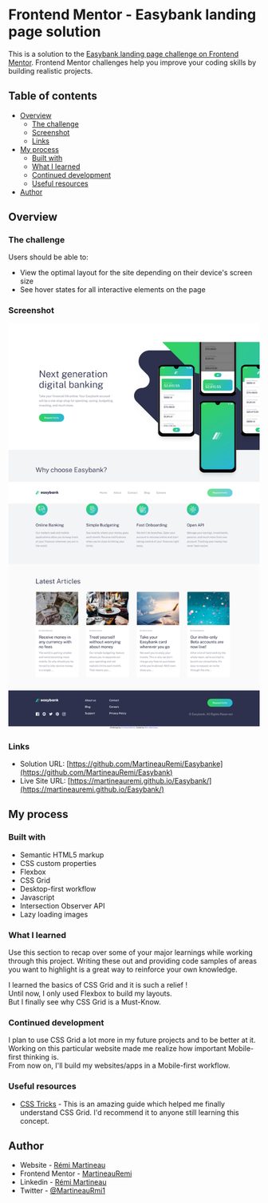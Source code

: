 # Frontend Mentor - Easybank landing page solution

This is a solution to the [Easybank landing page challenge on Frontend Mentor](https://www.frontendmentor.io/challenges/easybank-landing-page-WaUhkoDN). Frontend Mentor challenges help you improve your coding skills by building realistic projects. 

## Table of contents

- [Overview](#overview)
  - [The challenge](#the-challenge)
  - [Screenshot](#screenshot)
  - [Links](#links)
- [My process](#my-process)
  - [Built with](#built-with)
  - [What I learned](#what-i-learned)
  - [Continued development](#continued-development)
  - [Useful resources](#useful-resources)
- [Author](#author)

## Overview

### The challenge

Users should be able to:

- View the optimal layout for the site depending on their device's screen size
- See hover states for all interactive elements on the page

### Screenshot

![Easybank landing page](./app/public/Screenshot-Easybank-Desktop-Design.png)

### Links

- Solution URL: [https://github.com/MartineauRemi/Easybanke](https://github.com/MartineauRemi/Easybank)
- Live Site URL: [https://martineauremi.github.io/Easybank/](https://martineauremi.github.io/Easybank/)

## My process

### Built with

- Semantic HTML5 markup
- CSS custom properties
- Flexbox
- CSS Grid
- Desktop-first workflow
- Javascript
- Intersection Observer API
- Lazy loading images

### What I learned

Use this section to recap over some of your major learnings while working through this project. Writing these out and providing code samples of areas you want to highlight is a great way to reinforce your own knowledge.

I learned the basics of CSS Grid and it is such a relief !  
Until now, I only used Flexbox to build my layouts.  
But I finally see why CSS Grid is a Must-Know.

### Continued development

I plan to use CSS Grid a lot more in my future projects and to be better at it.  
Working on this particular website made me realize how important Mobile-first thinking is.  
From now on, I'll build my websites/apps in a Mobile-first workflow.  

### Useful resources

- [CSS Tricks](https://css-tricks.com/snippets/css/complete-guide-grid/) - This is an amazing guide which helped me finally understand CSS Grid. I'd recommend it to anyone still learning this concept.

## Author

- Website - [Rémi Martineau](https://martineauremi.github.io/)
- Frontend Mentor - [MartineauRemi](https://www.frontendmentor.io/profile/MartineauRemi)
- Linkedin - [Rémi Martineau](https://www.linkedin.com/in/rémi-martineau-25a54b12a)
- Twitter - [@MartineauRmi1](https://www.twitter.com/@MartineauRmi1)
